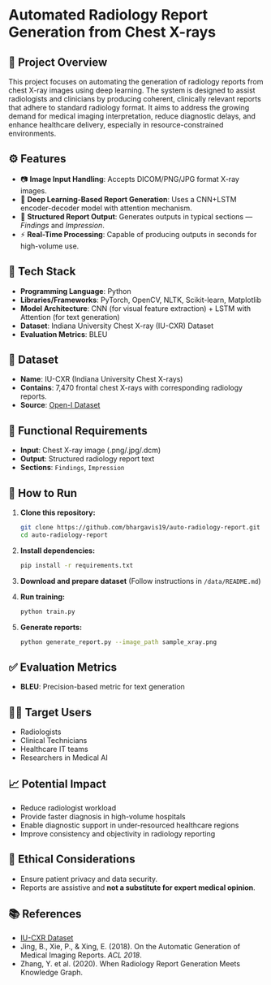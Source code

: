 # Automated Radiology Report Generation from Chest X-rays

## 📌 Project Overview
This project focuses on automating the generation of radiology reports from chest X-ray images using deep learning. The system is designed to assist radiologists and clinicians by producing coherent, clinically relevant reports that adhere to standard radiology format. It aims to address the growing demand for medical imaging interpretation, reduce diagnostic delays, and enhance healthcare delivery, especially in resource-constrained environments.

## ⚙️ Features
- 📷 **Image Input Handling**: Accepts DICOM/PNG/JPG format X-ray images.
- 🧠 **Deep Learning-Based Report Generation**: Uses a CNN+LSTM encoder-decoder model with attention mechanism.
- 📝 **Structured Report Output**: Generates outputs in typical sections — *Findings* and *Impression*.
- ⚡ **Real-Time Processing**: Capable of producing outputs in seconds for high-volume use.

## 🧪 Tech Stack
- **Programming Language**: Python
- **Libraries/Frameworks**: PyTorch, OpenCV, NLTK, Scikit-learn, Matplotlib
- **Model Architecture**: CNN (for visual feature extraction) + LSTM with Attention (for text generation)
- **Dataset**: Indiana University Chest X-ray (IU-CXR) Dataset
- **Evaluation Metrics**: BLEU

## 🏥 Dataset
- **Name**: IU-CXR (Indiana University Chest X-rays)
- **Contains**: 7,470 frontal chest X-rays with corresponding radiology reports.
- **Source**: [Open-I Dataset](https://openi.nlm.nih.gov/)

## 🧩 Functional Requirements
- **Input**: Chest X-ray image (.png/.jpg/.dcm)
- **Output**: Structured radiology report text
- **Sections**: `Findings`, `Impression`

## 🚀 How to Run

1. **Clone this repository:**
    ```bash
    git clone https://github.com/bhargavis19/auto-radiology-report.git
    cd auto-radiology-report
    ```

2. **Install dependencies:**
    ```bash
    pip install -r requirements.txt
    ```

3. **Download and prepare dataset** (Follow instructions in `/data/README.md`)

4. **Run training:**
    ```bash
    python train.py
    ```

5. **Generate reports:**
    ```bash
    python generate_report.py --image_path sample_xray.png
    ```

## ✅ Evaluation Metrics
- **BLEU**: Precision-based metric for text generation


## 🧑‍⚕️ Target Users
- Radiologists
- Clinical Technicians
- Healthcare IT teams
- Researchers in Medical AI

## 📈 Potential Impact
- Reduce radiologist workload
- Provide faster diagnosis in high-volume hospitals
- Enable diagnostic support in under-resourced healthcare regions
- Improve consistency and objectivity in radiology reporting

## 🔐 Ethical Considerations
- Ensure patient privacy and data security.
- Reports are assistive and **not a substitute for expert medical opinion**.

## 📚 References
- [IU-CXR Dataset](https://openi.nlm.nih.gov/)
- Jing, B., Xie, P., & Xing, E. (2018). On the Automatic Generation of Medical Imaging Reports. *ACL 2018*.
- Zhang, Y. et al. (2020). When Radiology Report Generation Meets Knowledge Graph.
